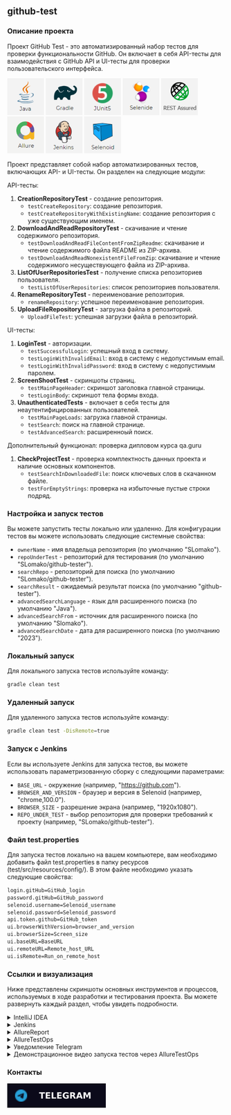 ## github-test

### Описание проекта

Проект GitHub Test - это автоматизированный набор тестов для проверки функциональности GitHub.
Он включает в себя API-тесты для взаимодействия с GitHub API и UI-тесты для проверки пользовательского интерфейса.

[<img src=".github/logo/java.png" alt="java_17" width="85" height="85"/>](https://www.oracle.com/ru/java/technologies/javase-jre8-downloads.html)
[<img src=".github/logo/gradle.png" alt="gradle" width="85" height="85"/>](https://gradle.org/)
[<img src=".github/logo/junit_5.png" alt="junit_5" width="85" height="85"/>](https://junit.org/junit5/)
[<img src=".github/logo/selenide.png" alt="selenide" width="85" height="85"/>](https://ru.selenide.org/)
[<img src=".github/logo/rest.png" alt="rest" width="85" height="85"/>](https://rest-assured.io/)
[<img src=".github/logo/allure.png" alt="allure" width="85" height="85"/>](https://docs.qameta.io/allure/)
[<img src=".github/logo/jenkins.png" alt="jenkins" width="85" height="85"/>](https://www.jenkins.io/)
[<img src=".github/logo/selenoid.png" alt="selenoid" width="85" height="85"/>](https://aerokube.com/selenoid/latest/)

Проект представляет собой набор автоматизированных тестов, включающих API- и UI-тесты. Он разделен на следующие модули:

API-тесты:

1. **CreationRepositoryTest** - cоздание репозитория.
    - `testCreateRepository`: cоздание репозитория.
    - `testCreateRepositoryWithExistingName`: cоздание репозитория с уже существующим именем.
2. **DownloadAndReadRepositoryTest** - cкачивание и чтение содержимого репозитория.
    - `testDownloadAndReadFileContentFromZipReadme`: cкачивание и чтение содержимого файла README из ZIP-архива.
    - `testDownloadAndReadNonexistentFileFromZip`: cкачивание и чтение содержимого несуществующего файла из ZIP-архива.
3. **ListOfUserRepositoriesTest** - получение списка репозиториев пользователя.
    - `testListOfUserRepositories`: список репозиториев пользователя.
4. **RenameRepositoryTest** - переименование репозитория.
    - `renameRepository`: успешное переименование репозитория.
5. **UploadFileRepositoryTest** - загрузка файла в репозиторий.
    - `UploadFileTest`: успешная загрузки файла в репозиторий.

UI-тесты:

1. **LoginTest** - авторизации.
    - `testSuccessfulLogin`: успешный вход в систему.
    - `testLoginWithInvalidEmail`: вход в систему с недопустимым email.
    - `testLoginWithInvalidPassword`: вход в систему с недопустимым паролем.
2. **ScreenShootTest** - скриншоты страниц.
    - `testMainPageHeader`: скриншот заголовка главной страницы.
    - `testLoginBody`: скриншот тела формы входа.
3. **UnauthenticatedTests** - включает в себя тесты для неаутентифицированных пользователей.
    - `testMainPageLoads`: загрузка главной страницы.
    - `testSearch`: поиск на главной странице.
    - `testAdvancedSearch`: расширенноый поиск.

Дополнительный функционал: проверка дипловом курса qa.guru

1. **CheckProjectTest** - проверка комплектность данных проекта и наличие основных компонентов.
   - `testSearchInDownloadedFile`: поиск ключевых слов в скачанном файле.
   - `testForEmptyStrings`: проверка на избыточные пустые строки подряд.


### Настройка и запуск тестов

Вы можете запустить тесты локально или удаленно. Для конфигурации тестов вы можете использовать следующие системные
свойства:

- `ownerName` - имя владельца репозитория (по умолчанию "SLomako").
- `repoUnderTest` - репозиторий для тестирования (по умолчанию "SLomako/github-tester").
- `searchRepo` - репозиторий для поиска (по умолчанию "SLomako/github-tester").
- `searchResult` - ожидаемый результат поиска (по умолчанию "github-tester").
- `advancedSearchLanguage` - язык для расширенного поиска (по умолчанию "Java").
- `advancedSearchFrom` - источник для расширенного поиска (по умолчанию "Slomako").
- `advancedSearchDate` - дата для расширенного поиска (по умолчанию "2023").

### Локальный запуск

Для локального запуска тестов используйте команду:

```bash
gradle clean test
```

### Удаленный запуск

Для удаленного запуска тестов используйте команду:

```bash
gradle clean test -DisRemote=true
```

### Запуск с Jenkins

Если вы используете Jenkins для запуска тестов, вы можете использовать параметризованную сборку с следующими
параметрами:

- `BASE_URL` - окружение (например, "https://github.com").
- `BROWSER_AND_VERSION` - браузер и версия в Selenoid (например, "chrome,100.0").
- `BROWSER_SIZE` - разрешение экрана (например, "1920x1080").
- `REPO_UNDER_TEST` - выбор репозитория для проверки требований к проекту (например, "SLomako/github-tester").

### Файл test.properties

Для запуска тестов локально на вашем компьютере, вам необходимо добавить файл test.properties в папку ресурсов (test/src/resources/config/). В этом файле необходимо указать следующие свойства:

```bash 
login.gitHub=GitHub_login
password.gitHub=GitHub_password
selenoid.username=Selenoid_username
selenoid.password=Selenoid_password
api.token.github=GitHub_token
ui.browserWithVersion=browser_and_version
ui.browserSize=Screen_size
ui.baseURL=BaseURL
ui.remoteURL=Remote_host_URL
ui.isRemote=Run_on_remote_host
```

### Ссылки и визуализация

Ниже представлены скриншоты основных инструментов и процессов, используемых в ходе разработки и тестирования проекта. Вы
можете развернуть каждый раздел, чтобы увидеть подробности.

<details>
  <summary>IntelliJ IDEA</summary>

![Image1](.github/sc/idea.png)
</details>

<details>
  <summary>Jenkins</summary>

[Перейти к сборке в Jenkins](https://jenkins.autotests.cloud/job/Students/job/18-lom14-github-tester/)

![Image2](.github/sc/jenkins1.png)
![Image3](.github/sc/jenkins2.png)
</details>

<details>
  <summary>AllureReport</summary>

[Перейти к отчету в AllureReport](https://jenkins.autotests.cloud/job/Students/job/18-lom14-github-tester/12/allure/)

![Image4](.github/sc/allureLocal2.png)
![Image5](.github/sc/allureLocal.png)
</details>

<details>
  <summary>AllureTestOps</summary>

[Перейти к отчету AllureTestOps](https://allure.autotests.cloud/project/3349/dashboards)

![Image6](.github/sc/allureTestOps1.png)
![Image7](.github/sc/allureTestOps2.png)
</details>

<details>
  <summary>Уведомление Telegram</summary>

![Image9](.github/sc/telegram.png)
</details>

<details>
  <summary>Демонстрационное видео запуска тестов через AllureTestOps</summary>

[Скачать демонстрационное видео](.github/video/allure-testops-google-chrome.mp4)
</details>

### Контакты

[![Telegram](.github/logo/telegram1.svg)](https://t.me/lom14)
